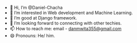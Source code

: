 - 👋 Hi, I’m @Daniel-Chacha
- 👀 I’m interested in Web development and Machine Learning.
- 🌱 I’m good at  Django framework.
- 💞️ I’m looking forward to connecting with other techies.
- 📫 How to reach me: email - danmwita355@gmail.com
- 😄 Pronouns: He/ him.

<!---
Daniel-Chacha/Daniel-Chacha is a ✨ special ✨ repository because its `README.md` (this file) appears on your GitHub profile.
You can click the Preview link to take a look at your changes.
--->
